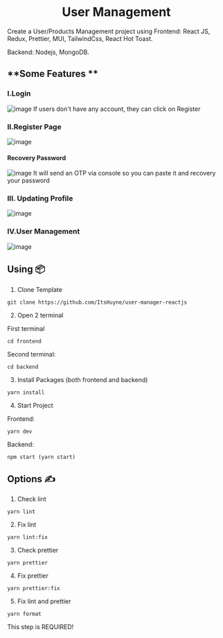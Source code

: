 <h1 align='center'>User Management </h1>
Create a User/Products Management project using 
Frontend:  React JS, Redux,  Prettier, MUI, TailwindCss, React Hot Toast.

Backend: Nodejs, MongoDB.

## **Some Features **
### I.Login
![image](https://user-images.githubusercontent.com/30776693/229025770-f9f9916c-be56-461b-bd3b-e8f91877643f.png)
 If users don't have any account, they can click on Register
 
 ### II.Register Page
 ![image](https://user-images.githubusercontent.com/30776693/229026805-8dc86cb8-e3ca-4f7e-a3f4-57f075d2c9b6.png)
 
 #### Recovery Password
 ![image](https://user-images.githubusercontent.com/30776693/229027121-16078c75-577c-491a-8f72-5ac82a487726.png)
It will send an OTP via console so you can paste it and recovery your password

### III. Updating Profile
![image](https://user-images.githubusercontent.com/30776693/229027348-6607290b-f3e0-42b5-b1f2-d7e04295e2cc.png)

### IV.User Management
![image](https://user-images.githubusercontent.com/30776693/229873141-26cf5d85-5121-4068-8b65-a3a6c68a04a5.png)

## **Using 📦**

1. Clone Template

```
git clone https://github.com/ItsHuyne/user-manager-reactjs
```

2. Open 2 terminal

First terminal

```
cd frontend
```

Second terminal:

```
cd backend
```

3. Install Packages (both frontend and backend)

```
yarn install
```

4. Start Project

Frontend:

```
yarn dev
```

Backend: 

```
npm start (yarn start)
```


## **Options ✍️**

1. Check lint

```
yarn lint
```

2. Fix lint

```
yarn lint:fix
```

3. Check prettier

```
yarn prettier
```

4. Fix prettier

```
yarn prettier:fix
```

5. Fix lint and prettier

```
yarn format
```

This step is REQUIRED!
